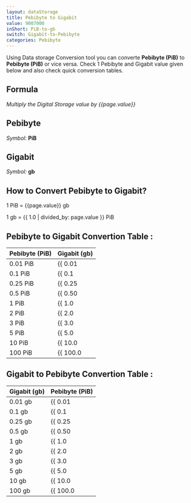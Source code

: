 ```yaml
---
layout: dataStorage
title: Pebibyte to Gigabit
value: 9007000
inShort: PiB-to-gb
switch: Gigabit-to-Pebibyte
categories: Pebibyte
---
```


Using Data storage Conversion tool you can converte **Pebibyte (PiB)** to **Pebibyte (PiB)** or vice versa. Check 1 Pebibyte and Gigabit value given below and also check quick conversion tables.

## Formula
*Multiply the Digital Storage value by {{page.value}}*

## Pebibyte
*Symbol:* **PiB**

## Gigabit
*Symbol:* **gb**

## How to Convert Pebibyte to Gigabit?

1 PiB = {{page.value}} gb

1 gb = {{ 1.0 | divided_by: page.value }} PiB


## Pebibyte to Gigabit Convertion Table :

| Pebibyte (PiB) | Gigabit (gb) |
| ---- | ---- |
| 0.01 PiB | {{ 0.01 | times: page.value | round: 12 }} gb |
| 0.1 PiB | {{ 0.1 | times: page.value | round: 12 }} gb |
| 0.25 PiB | {{ 0.25 | times: page.value | round: 12 }} gb |
| 0.5 PiB | {{ 0.50 | times: page.value | round: 12 }} gb |
| 1 PiB | {{ 1.0 | times: page.value | round: 12 }} gb |
| 2 PiB | {{ 2.0 | times: page.value | round: 12 }} gb |
| 3 PiB | {{ 3.0 | times: page.value | round: 12 }} gb |
| 5 PiB | {{ 5.0 | times: page.value | round: 12 }} gb |
| 10 PiB | {{ 10.0 | times: page.value | round: 12 }} gb |
| 100 PiB | {{ 100.0 | times: page.value | round: 12 }} gb |

## Gigabit to Pebibyte Convertion Table :

| Gigabit (gb) | Pebibyte (PiB) |
| ---- | ---- |
| 0.01 gb | {{ 0.01 | divided_by: page.value | round: 12 }} PiB |
| 0.1 gb | {{ 0.1 | divided_by: page.value | round: 12 }} PiB |
| 0.25 gb | {{ 0.25 | divided_by: page.value | round: 12 }} PiB |
| 0.5 gb | {{ 0.50 | divided_by: page.value | round: 12 }} PiB |
| 1 gb | {{ 1.0 | divided_by: page.value | round: 12 }} PiB |
| 2 gb | {{ 2.0 | divided_by: page.value | round: 12 }} PiB |
| 3 gb | {{ 3.0 | divided_by: page.value | round: 12 }} PiB |
| 5 gb | {{ 5.0 | divided_by: page.value | round: 12 }} PiB |
| 10 gb | {{ 10.0 | divided_by: page.value | round: 12 }} PiB |
| 100 gb | {{ 100.0 | divided_by: page.value | round: 12 }} PiB |


<script>
document.getElementById('selectInput')[21].selected = true
document.getElementById('selectOutput')[10].selected = true
</script>
